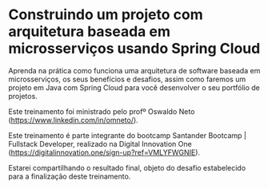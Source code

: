 # Construindo um projeto com arquitetura baseada em microsserviços usando Spring Cloud
Aprenda na prática como funciona uma arquitetura de software baseada em microsserviços, os seus benefícios e desafios, assim como faremos um projeto em Java com Spring Cloud para você desenvolver o seu portfólio de projetos.

Este treinamento foi ministrado pelo profº Oswaldo Neto (https://www.linkedin.com/in/omneto/).

Este treinamento é parte integrante do bootcamp Santander Bootcamp | Fullstack Developer, realizado na Digital Innovation One (https://digitalinnovation.one/sign-up?ref=VMLYFWGNIE).

Estarei compartilhando o resultado final, objeto do desafio estabelecido para a finalização deste treinamento.

